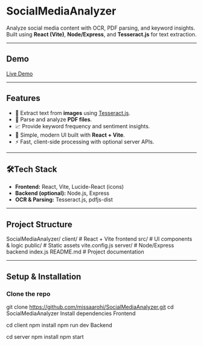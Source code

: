 ﻿# SocialMediaAnalyzer
 Analyze social media content with OCR, PDF parsing, and keyword insights.  
Built using **React (Vite)**, **Node/Express**, and **Tesseract.js** for text extraction.

---

## Demo
[Live Demo](https://missaarohi.github.io/SocialMediaAnalyzer/)

---

## Features
- 🔎 Extract text from **images** using [Tesseract.js](https://tesseract.projectnaptha.com/).  
- 📑 Parse and analyze **PDF files**.  
- 📈 Provide keyword frequency and sentiment insights.  
- 🎨 Simple, modern UI built with **React + Vite**.  
- ⚡ Fast, client-side processing with optional server APIs.  

---

## 🛠Tech Stack
- **Frontend:** React, Vite, Lucide-React (icons)  
- **Backend (optional):** Node.js, Express  
- **OCR & Parsing:** Tesseract.js, pdfjs-dist   

---

## Project Structure
SocialMediaAnalyzer/
client/ # React + Vite frontend
src/ # UI components & logic
public/ # Static assets
vite.config.js
server/ # Node/Express backend 
index.js
README.md # Project documentation

---

## Setup & Installation

###  Clone the repo
git clone https://github.com/missaarohi/SocialMediaAnalyzer.git
cd SocialMediaAnalyzer
Install dependencies
Frontend

cd client
npm install
npm run dev
Backend


cd server
npm install
npm start
 



